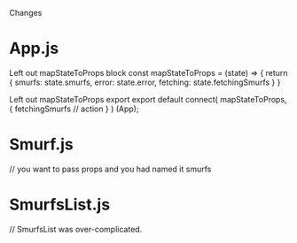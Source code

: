 Changes
# App.js
  Left out mapStateToProps  block
    const mapStateToProps = (state) => {
      return {
        smurfs: state.smurfs,
        error: state.error,
        fetching: state.fetchingSmurfs
      }
    }
  
  Left out mapStateToProps export
  export default connect(
    mapStateToProps,
    {
      fetchingSmurfs // action
    }
  ) (App);

# Smurf.js
  // you want to pass props and you had named it smurfs


# SmurfsList.js
  // SmurfsList was over-complicated.